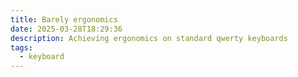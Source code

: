 ```yaml
---
title: Barely ergonomics
date: 2025-03-28T18:29:36
description: Achieving ergonomics on standard qwerty keyboards
tags:
  - keyboard
---
```

